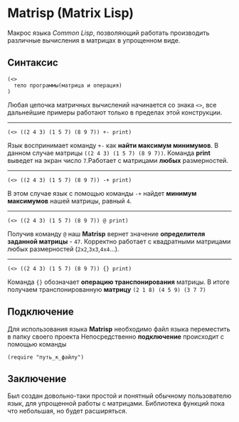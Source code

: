 # Matrisp (Matrix Lisp)

Макрос языка _Common Lisp_, позволяющий работать производить различные вычисления в матрицах в упрощенном виде. 


## Синтаксис

```common-lisp
(<>
  тело программы(матрица и операция)
)
```

Любая цепочка матричных вычислений начинается со знака `<>`, все дальнейшие примеры работают только в пределах этой конструкции.  

----------------------------------------------------------------------------------------------------------------------------------------

```common-lisp
(<> ((2 4 3) (1 5 7) (8 9 7)) +- print) 
```

Язык воспринимает команду `+-` как __найти максимум минимумов__.
В данном случае матрицы `((2 4 3) (1 5 7) (8 9 7))`.
Команда __print__ выведет на экран число `7`.Работает с матрицами __любых__ размерностей.


----------------------------------------------------------------------------------------------------------------------------------------

```common-lisp
(<> ((2 4 3) (1 5 7) (8 9 7)) -+ print) 
```

В этом случае язык с помощью команды `-+` найдет __минимум максимумов__ нашей матрицы, равный `4`.

----------------------------------------------------------------------------------------------------------------------------------------

```common-lisp
(<> ((2 4 3) (1 5 7) (8 9 7)) @ print)
```

Получив команду `@` наш __Matrisp__ вернет значение __определителя заданной матрицы__ -  `47`.
Корректно работает с квадратными матрицами любых размерностей (`2x2`,`3x3`,`4x4`...).

----------------------------------------------------------------------------------------------------------------------------------------

```common-lisp
(<> ((2 4 3) (1 5 7) (8 9 7)) {} print)
```

Команда `{}` обозначает __операцию транспонирования__ матрицы. В итоге получаем транспонированную __матрицу__ `(2 1 8) (4 5 9) (3 7 7)`

## Подключение

Для использования языка __Matrisp__ необходимо файл языка переместить в папку своего проекта
Непосредственно __подключение__ происходит с помощью команды

```common-lisp
(require "путь_к_файлу")
```


## Заключение

Был создан довольно-таки простой и понятный обычному пользователю язык, для упрощенной работы с матрицами.
Библиотека функций пока что небольшая, но будет расширяться.
